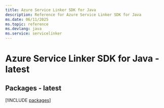 ```yaml
---
title: Azure Service Linker SDK for Java
description: Reference for Azure Service Linker SDK for Java
ms.date: 06/11/2025
ms.topic: reference
ms.devlang: java
ms.service: servicelinker
---
```

# Azure Service Linker SDK for Java - latest
## Packages - latest
[!INCLUDE [packages](service-linker-index.md)]